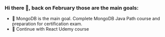 ### Hi there 👋, back on February those are the main goals:

- 🌱 MongoDB is the main goal. Complete MongoDB Java Path course and preparation for certification exam.
- 🌱 Continue with React Udemy course

<!--
**chintoz/chintoz** is a ✨ _special_ ✨ repository because its `README.md` (this file) appears on your GitHub profile.

Here are some ideas to get you started:

- 🔭 I’m currently working on ...
- 🌱 I’m currently learning ...
- 👯 I’m looking to collaborate on ...
- 🤔 I’m looking for help with ...
- 💬 Ask me about ...
- 📫 How to reach me: ...
- 😄 Pronouns: ...
- ⚡ Fun fact: ...
-->

